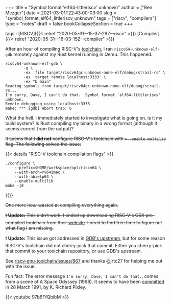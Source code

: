 +++
title = "Symbol format 'elf64-littleriscv' unknown"
author = ["Ben Mezger"]
date = 2021-03-01T22:43:00-03:00
slug = "symbol_format_elf64_littleriscv_unknown"
tags = ["riscv", "compilers"]
type = "notes"
draft = false
bookCollapseSection = true
+++

tags
: [RISCV]({{< relref "2020-05-31--15-37-29Z--riscv" >}}) [Compiler]({{< relref "2020-05-31--16-03-15Z--compiler" >}})

After an hour of compiling RISC-V's [toolchain](https://github.com/riscv/riscv-gnu-toolchain), I ran `riscv64-unknown-elf-gdb`
remotely against my Rust kernel running in Qemu. This happened.

```text
riscv64-unknown-elf-gdb \
        -q \
        -ex 'file target/riscv64gc-unknown-none-elf/debug/strail-rs' \
        -ex 'target remote localhost:3333' \
        -ex "b main"
Reading symbols from target/riscv64gc-unknown-none-elf/debug/strail-rs...
I'm sorry, Dave, I can't do that.  Symbol format `elf64-littleriscv' unknown.
Remote debugging using localhost:3333
make: *** [gdb] Abort trap: 6
```

What the hell. I immediately started to investigate what is going on, is it my
build system? Is Rust compiling my binary in a wrong format (although it seems
correct from the output)?

~~It seems that I **did not** configure RISC-V's toolchain with `=--enable-multilib`~~
~~flag. The following solved the issue:~~

{{< details "RISC-V toolchain compilation flags" >}}

```shell
./configure \
	--prefix=$HOME/workspace/opt/riscv64 \
	--with-arch=rv64imac \
	--with-abi=lp64 \
	--enable-multilib
make -j8
```

{{</details >}}

~~One more hour wasted at compiling everything again.~~

~~❗ **️Update:** This didn't work. I ended up downloading RISC-V's OSX pre-compiled~~
~~toolchain from their [website](https://static.dev.sifive.com/dev-tools/riscv64-unknown-elf-gcc-8.3.0-2020.04.0-x86%5F64-apple-darwin.tar.gz). I need to find free time to figure out what flag I~~
~~am missing.~~

❗ **️Update:** This issue got addressed in [GDB's upstream](https://github.com/bminor/binutils-gdb/commit/b413232211bf7c7754095b017f27774d70646489), but for some reason
RISC-V's toolchain did not cherry-pick that commit. Either you cherry-pick that
commit to your toolchain repository, or use GDB's upstream.

See [riscv-gnu-toolchain/issues/867](https://github.com/riscv/riscv-gnu-toolchain/issues/867) and thanks @jrtc27 for helping me out with
the issue.

Fun fact: The error message `I'm sorry, Dave, I can't do that.`, comes from a
scene of A Space Odyssey (1968). It seems to have been [committed](https://sourceware.org/git/?p=binutils-gdb.git;a=blob;f=gdb/symfile.c;h=31aa1e22fc7fc07764d41b5bf6a3638fb89f6f07;hb=bd5635a1e2b38ee8432fcdaa6456079191375277#l577) in 28 March
1991, by K. Richard Pixley.

{{< youtube 97b6FfQbibM >}}
